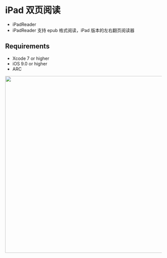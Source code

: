 # iPad 双页阅读

- iPadReader
- iPadReader 支持 epub 格式阅读，iPad 版本的左右翻页阅读器

## Requirements

- Xcode 7 or higher
- iOS 9.0 or higher
- ARC

<!-- <div><img src="/images/ipad_video.gif" width = "783" height = "567" alt="微信群" /></div> -->
<div><img src="https://cqz-1256838880.cos.ap-shanghai.myqcloud.com/ipad_video.gif" width = "783" height = "567" alt="" /></div>
